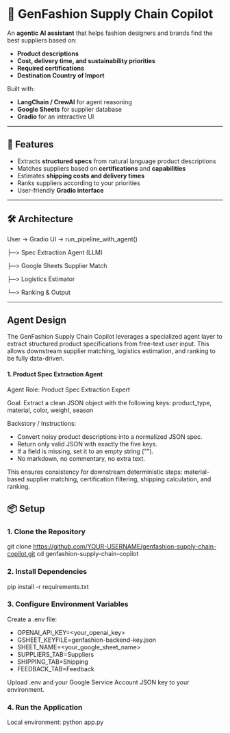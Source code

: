 # 🧵 GenFashion Supply Chain Copilot

An **agentic AI assistant** that helps fashion designers and brands find the best suppliers based on:
- **Product descriptions**
- **Cost, delivery time, and sustainability priorities**
- **Required certifications**
- **Destination Country of Import**

Built with:
- **LangChain / CrewAI** for agent reasoning
- **Google Sheets** for supplier database
- **Gradio** for an interactive UI

---

## 🚀 Features
- Extracts **structured specs** from natural language product descriptions
- Matches suppliers based on **certifications** and **capabilities**
- Estimates **shipping costs and delivery times**
- Ranks suppliers according to your priorities
- User-friendly **Gradio interface**

---

## 🛠 Architecture
User → Gradio UI → run_pipeline_with_agent()

   ├─> Spec Extraction Agent (LLM)
   
   ├─> Google Sheets Supplier Match
   
   ├─> Logistics Estimator
   
   └─> Ranking & Output
   
---

## Agent Design 

The GenFashion Supply Chain Copilot leverages a specialized agent layer to extract structured product specifications from free-text user input. This allows downstream supplier matching, logistics estimation, and ranking to be fully data-driven.

#### 1. Product Spec Extraction Agent
Agent Role: Product Spec Extraction Expert

Goal: Extract a clean JSON object with the following keys:
product_type, material, color, weight, season

Backstory / Instructions:
- Convert noisy product descriptions into a normalized JSON spec.
- Return only valid JSON with exactly the five keys.
- If a field is missing, set it to an empty string ("").
- No markdown, no commentary, no extra text.


This ensures consistency for downstream deterministic steps: material-based supplier matching, certification filtering, shipping calculation, and ranking.

## 📦 Setup

### 1. Clone the Repository
git clone https://github.com/YOUR-USERNAME/genfashion-supply-chain-copilot.git
cd genfashion-supply-chain-copilot
### 2. Install Dependencies
pip install -r requirements.txt
### 3. Configure Environment Variables
Create a .env file:

- OPENAI_API_KEY=<your_openai_key> 
- GSHEET_KEYFILE=genfashion-backend-key.json
- SHEET_NAME=<your_google_sheet_name>
- SUPPLIERS_TAB=Suppliers
- SHIPPING_TAB=Shipping
- FEEDBACK_TAB=Feedback  

Upload .env and your Google Service Account JSON key to your environment.
### 4. Run the Application
Local environment:
python app.py
